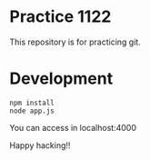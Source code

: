 # Practice 1122

This repository is for practicing git.

# Development

```
npm install
node app.js
```

You can access in localhost:4000

Happy hacking!!